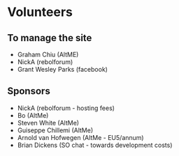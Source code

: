 # Volunteers

## To manage the site

- Graham Chiu (AltME)
- NickA (rebolforum)
- Grant Wesley Parks (facebook)

## Sponsors

- NickA (rebolforum - hosting fees)
- Bo (AltMe)
- Steven White (AltMe)
- Guiseppe Chillemi (AltMe)
- Arnold van Hofwegen (AltMe - EU5/annum)
- Brian Dickens (SO chat - towards development costs)
